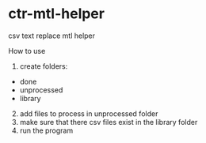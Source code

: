 # ctr-mtl-helper
csv text replace mtl helper

How to use
1. create folders:
- done
- unprocessed
- library
2. add files to process in unprocessed folder
3. make sure that there csv files exist in the library folder
4. run the program
